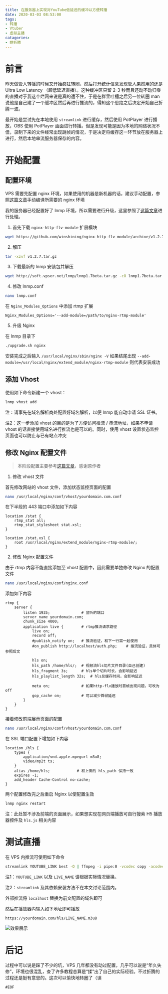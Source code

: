 ```yaml
---
title: 在服务器上实现对YouTube低延迟的缓冲以方便转播
date: 2020-03-03 08:53:00
tags:
- 转播
- Vtuber
- 虚拟主播
catagories:
- 瞎折腾
---
```


# 前言

昨天做管人转播的时候又开始疯狂转圈，然后打开统计信息发现管人果然用的还是 Ultra Low Latency （超低延迟直播）。这种缓冲区只留 2-3 秒而且还动不动归零的直播对于我这个烂网来说是真的遭不住，于是在群里吐槽之后另一位转圈 man 说他是自己建了一个缓冲区然后再进行推流的，得知这个思路之后决定开始自己折腾一波。

<!--more-->

最开始是尝试先在本地使用 `streamlink` 进行缓存，然后使用 PotPlayer 进行播放，OBS 使用 PotPlayer 画面进行转播。但是发现可能是因为本地的网络状况不佳，录制下来的文件经常出现跳帧的情况，于是决定将缓存这一环节放在服务器上进行，然后本地串流服务器保存的内容。

# 开始配置

## 配置环境

VPS 需要先配置 nginx 环境，如果使用的机器是新机器的话，建议手动配置，参照[这篇文章](https://github.com/winshining/nginx-http-flv-module/blob/master/README.CN.md)手动编译所需要的 nginx 环境

我的服务器已经配置好了 lnmp 环境，所以需要进行升级，这里参照了[这篇文章](https://lnmp.org/faq/lnmp1-2-upgrade.html)进行处理。

1. 首先下载 `nginx-http-flv-module` 扩展模块

```bash
wget https://github.com/winshining/nginx-http-flv-module/archive/v1.2.7.tar.gz
```

2. 解压

```bash
tar -xzvf v1.2.7.tar.gz
```

3. 下载最新的 lnmp 安装包并解压

```bash
wget http://soft.vpser.net/lnmp/lnmp1.7beta.tar.gz -cO lnmp1.7beta.tar.gz && tar zxf lnmp1.7beta.tar.gz && cd lnmp1.7
```

4. 修改 lnmp.conf

```bash
nano lnmp.conf
```

在 `Nginx_Modules_Options` 中添加 rtmp 扩展

```
Nginx_Modules_Options='--add-module=/path/to/nginx-rtmp-module'
```

5. 升级 Nginx

在 lnmp 目录下

```bash
./upgrade.sh nginx
```

安装完成之后输入 `/usr/local/nginx/sbin/nginx -V` 如果结尾出现 `--add-module=/usr/local/nginx/extend_module/nginx-rtmp-module` 则代表安装成功

## 添加 Vhost

使用如下命令新建一个 vhost：

```bash
lnmp vhost add
```

注：请事先在域名解析商处配置好域名解析，以便 lnmp 能自动申请 SSL 证书。

注2：这一步添加 vhost 的目的是为了方便访问推流 / 串流地址，如果不申请 vhost 的话直接使用域名进行推流也是可以的。同时，使用 vhost 设置状态监控页面也可以防止与已有站点冲突

## 修改 Nginx 配置文件

> 本阶段配置主要参考[这篇文章](https://zhangshuqiao.org/2018-01/基于Nginx搭建视频直播服务器/)，感谢原作者

1. 修改 vhost 文件

首先修改网站的 vhost 文件，添加状态监控页面的配置

```bash
nano /usr/local/nginx/conf/vhost/yourdomain.com.conf
```

在下半段的 443 端口中添加如下内容

```nginxconf
location /stat {
    rtmp_stat all;
    rtmp_stat_stylesheet stat.xsl;
}

location /stat.xsl {
    root /usr/local/nginx/extend_module/nginx-rtmp-module/;
}
```

2. 修改 Nginx 配置文件

由于 rtmp 内容不能直接添加至 vhost 配置中，因此需要单独修改 Nginx 的配置文件

```bash
nano /usr/local/nginx/conf/nginx.conf
```

添加如下内容

```nginxconf
rtmp {
    server {
        listen 1935;              # 监听的端口
        server_name yourdomain.com;
        chunk_size 4000;
        application live {        # rtmp推流请求路径
            live on;
            record off;
            #publish_notify on;   # 推流验证，和下一行需一起使用
            #on_publish http://localhost/auth.php;    # 推流验证，具体可参照后文

            hls on;
            hls_path /home/hls/;  # 视频流hls切片文件目录(自己创建)
            hls_fragment 3s;      # hls单个切片时长，会影响延迟
            hls_playlist_length 32s;  # hls总缓存时间，会影响延迟

            meta on;              # 如果http-flv播放时首帧出现问题，可改为off
            gop_cache on;         # 可以减少首帧延迟
        }
    }
}
```

接着修改前端展示页面的配置

```bash
nano /usr/local/nginx/conf/vhost/yourdomain.com.conf
```

在 SSL 端口配置下增加如下内容

```nginxconf
location /hls {
    types {
        application/vnd.apple.mpegurl m3u8;
        video/mp2t ts;
    }
    alias /home/hls;            # 和上面的 hls_path 保持一致
    expires -1;
    add_header Cache-Control no-cache;
}
```

两个配置修改完之后重启 Nginx 以使配置生效

```bash
lnmp nginx restart
```

注：此处暂不涉及前端的页面展示，如果想实现在网页端播放可自行搜索 H5 播放器控件及 `hls.js` 相关内容

# 测试直播

在 VPS 内推流可使用如下命令

```bash
streamlink YOUTUBE_LINK best -O | ffmpeg -i pipe:0 -vcodec copy -acodec copy -f flv rtmp://localhost/live/LIVE_NAME
```

注1：`YOUTUBE_LINK` 以及 `LIVE_NAME` 请根据实际情况替换。

注2：`streamlink` 及其依赖安装方法不在本文讨论范围内。

外部推流将 `localhost` 替换为前文配置的域名即可

然后在播放器内输入如下地址即可播放

```
https://yourdomain.com/hls/LIVE_NAME.m3u8
```

![效果展示](https://i.postimg.cc/KY0867gd/live-test.png)

# 后记

过程中可以说是踩了不少的坑，VPS 几年都没有动过配置，几乎可以说是“年久失修”，环境也很混乱，查了许多教程总算是“揉”出了自己的实际经验。不过折腾的过程还是挺有意思的。这次可以愉快地转圈了（误

`#EOF`